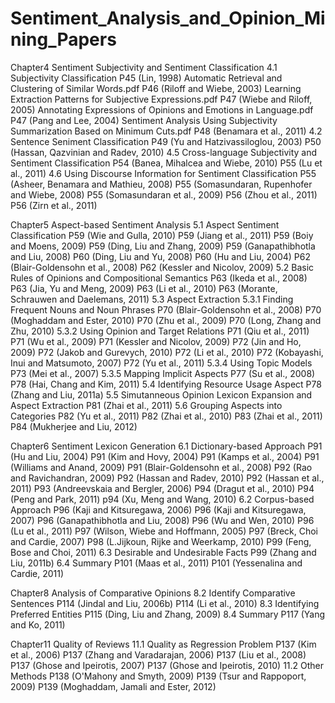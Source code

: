 # Sentiment_Analysis_and_Opinion_Mining_Papers

Chapter4 Sentiment Subjectivity and Sentiment Classification
4.1 Subjectivity Classification
P45 (Lin, 1998)  Automatic Retrieval and Clustering of Similar Words.pdf
P46 (Riloff and Wiebe, 2003) Learning Extraction Patterns for Subjective Expressions.pdf
P47 (Wiebe and Riloff, 2005) Annotating Expressions of Opinions and Emotions in Language.pdf
P47 (Pang and Lee, 2004) Sentiment Analysis Using Subjectivity Summarization Based on Minimum Cuts.pdf
P48 (Benamara et al., 2011)
4.2 Sentence Seniment Classification
P49 (Yu and Hatzivassiloglou, 2003)
P50 (Hassan, Qazvinian and Radev, 2010)
4.5 Cross-language Subjectivity and Sentiment Classification
P54 (Banea, Mihalcea and Wiebe, 2010)
P55 (Lu et al., 2011)
4.6 Using Discourse Information for Sentiment Classification
P55 (Asheer, Benamara and Mathieu, 2008)
P55 (Somasundaran, Rupenhofer and Wiebe, 2008)
P55 (Somasundaran et al., 2009)
P56 (Zhou et al., 2011)
P56 (Zirn et al., 2011)

Chapter5 Aspect-based Sentiment Analysis
5.1 Aspect Sentiment Classification
P59 (Wie and Gulla, 2010)
P59 (Jiang et al., 2011)
P59 (Boiy and Moens, 2009)
P59 (Ding, Liu and Zhang, 2009)
P59 (Ganapathibhotla and Liu, 2008)
P60 (Ding, Liu and Yu, 2008)
P60 (Hu and Liu, 2004)
P62 (Blair-Goldensohn et al., 2008)
P62 (Kessler and Nicolov, 2009)
5.2 Basic Rules of Opinions and Compositional Semantics
P63 (Ikeda et al., 2008)
P63 (Jia, Yu and Meng, 2009)
P63 (Li et al., 2010)
P63 (Morante, Schrauwen and Daelemans, 2011)
5.3 Aspect Extraction
5.3.1 Finding Frequent Nouns and Noun Phrases
P70 (Blair-Goldensohn et al., 2008)
P70 (Moghaddam and Ester, 2010)
P70 (Zhu et al., 2009)
P70 (Long, Zhang and Zhu, 2010)
5.3.2 Using Opinion and Target Relations
P71 (Qiu et al., 2011)
P71 (Wu et al., 2009)
P71 (Kessler and Nicolov, 2009)
P72 (Jin and Ho, 2009)
P72 (Jakob and Gurevych, 2010)
P72 (Li et al., 2010)
P72 (Kobayashi, Inui and Matsumoto, 2007)
P72 (Yu et al., 2011)
5.3.4 Using Topic Models
P73 (Mei et al., 2007)
5.3.5 Mapping Implicit Aspects
P77 (Su et al., 2008)
P78 (Hai, Chang and Kim, 2011)
5.4 Identifying Resource Usage Aspect
P78 (Zhang and Liu, 2011a)
5.5 Simutanneous Opinion Lexicon Expansion and Aspect Extraction
P81 (Zhai et al., 2011)
5.6 Grouping Aspects into Categories
P82 (Yu et al., 2011)
P82 (Zhai et al., 2010)
P83 (Zhai et al., 2011)
P84 (Mukherjee and Liu, 2012)

Chapter6 Sentiment Lexicon Generation
6.1 Dictionary-based Approach
P91 (Hu and Liu, 2004)
P91 (Kim and Hovy, 2004)
P91 (Kamps et al., 2004)
P91 (Williams and Anand, 2009)
P91 (Blair-Goldensohn et al., 2008)
P92 (Rao and Ravichandran, 2009)
P92 (Hassan and Radev, 2010)
P92 (Hassan et al., 2011)
P93 (Andreevskaia and Bergler, 2006)
P94 (Dragut et al., 2010)
P94 (Peng and Park, 2011)
p94 (Xu, Meng and Wang, 2010)
6.2 Corpus-based Approach
P96 (Kaji and Kitsuregawa, 2006)
P96 (Kaji and Kitsuregawa, 2007)
P96 (Ganapathibhotla and Liu, 2008)
P96 (Wu and Wen, 2010)
P96 (Lu et al., 2011)
P97 (Wilson, Wiebe and Hoffmann, 2005)
P97 (Breck, Choi and Cardie, 2007)
P98 (L.Jijkoun, Rijke and Weerkamp, 2010)
P99 (Feng, Bose and Choi, 2011)
6.3 Desirable and Undesirable Facts
P99 (Zhang and Liu, 2011b)
6.4 Summary
P101 (Maas et al., 2011)
P101 (Yessenalina and Cardie, 2011)

Chapter8 Analysis of Comparative Opinions
8.2 Identify Comparative Sentences
P114 (Jindal and Liu, 2006b)
P114 (Li et al., 2010)
8.3 Identifying Preferred Entities
P115 (Ding, Liu and Zhang, 2009)
8.4 Summary
P117 (Yang and Ko, 2011)

Chapter11 Quality of Reviews
11.1 Quality as Regression Problem
P137 (Kim et al., 2006)
P137 (Zhang and Varadarajan, 2006)
P137 (Liu et al., 2008)
P137 (Ghose and Ipeirotis, 2007)
P137 (Ghose and Ipeirotis, 2010)
11.2 Other Methods
P138 (O'Mahony and Smyth, 2009)
P139 (Tsur and Rappoport, 2009)
P139 (Moghaddam, Jamali and Ester, 2012)